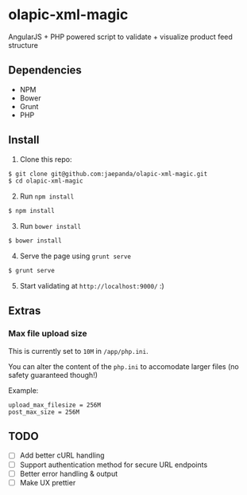 olapic-xml-magic
================

AngularJS + PHP powered script to validate + visualize product feed structure

## Dependencies

- NPM
- Bower
- Grunt
- PHP

## Install

1. Clone this repo:

  ```sh
  $ git clone git@github.com:jaepanda/olapic-xml-magic.git
  $ cd olapic-xml-magic
  ```

2. Run `npm install`

  ```sh
  $ npm install
  ```

3. Run `bower install`
  
  ```sh
  $ bower install
  ```
  
4. Serve the page using `grunt serve`

  ```sh
  $ grunt serve
  ```
  
5. Start validating at `http://localhost:9000/` :)

## Extras

### Max file upload size

This is currently set to `10M` in `/app/php.ini`.

You can alter the content of the `php.ini` to accomodate larger files (no safety guaranteed though!)

Example:
```
upload_max_filesize = 256M
post_max_size = 256M
```

## TODO

- [ ] Add better cURL handling
- [ ] Support authentication method for secure URL endpoints
- [ ] Better error handling & output
- [ ] Make UX prettier
